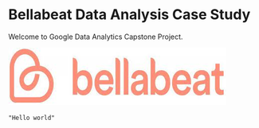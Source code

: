 # Bellabeat Data Analysis Case Study 
Welcome to Google Data Analytics Capstone Project. 

![](images/Bellabeat.jpg)

```{r}
"Hello world"
```


<!---
NazmanNasr/NazmanNasr is a ✨ special ✨ repository because its `README.md` (this file) appears on your GitHub profile.
You can click the Preview link to take a look at your changes.
--->
